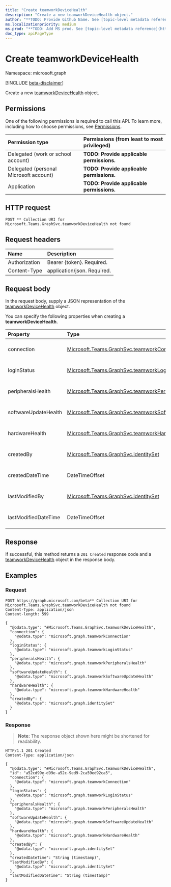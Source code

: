 ```yaml
---
title: "Create teamworkDeviceHealth"
description: "Create a new teamworkDeviceHealth object."
author: "**TODO: Provide Github Name. See [topic-level metadata reference](https://msgo.azurewebsites.net/add/document/guidelines/metadata.html#topic-level-metadata)**"
ms.localizationpriority: medium
ms.prod: "**TODO: Add MS prod. See [topic-level metadata reference](https://msgo.azurewebsites.net/add/document/guidelines/metadata.html#topic-level-metadata)**"
doc_type: apiPageType
---
```


# Create teamworkDeviceHealth
Namespace: microsoft.graph

[!INCLUDE [beta-disclaimer](../../includes/beta-disclaimer.md)]

Create a new [teamworkDeviceHealth](../resources/teamworkdevicehealth.md) object.

## Permissions
One of the following permissions is required to call this API. To learn more, including how to choose permissions, see [Permissions](/graph/permissions-reference).

|Permission type|Permissions (from least to most privileged)|
|:---|:---|
|Delegated (work or school account)|**TODO: Provide applicable permissions.**|
|Delegated (personal Microsoft account)|**TODO: Provide applicable permissions.**|
|Application|**TODO: Provide applicable permissions.**|

## HTTP request

<!-- {
  "blockType": "ignored"
}
-->
``` http
POST ** Collection URI for Microsoft.Teams.GraphSvc.teamworkDeviceHealth not found
```

## Request headers
|Name|Description|
|:---|:---|
|Authorization|Bearer {token}. Required.|
|Content-Type|application/json. Required.|

## Request body
In the request body, supply a JSON representation of the [teamworkDeviceHealth](../resources/teamworkdevicehealth.md) object.

You can specify the following properties when creating a **teamworkDeviceHealth**.

|Property|Type|Description|
|:---|:---|:---|
|connection|[Microsoft.Teams.GraphSvc.teamworkConnection](../resources/teamworkconnection.md)|**TODO: Add Description** Required.|
|loginStatus|[Microsoft.Teams.GraphSvc.teamworkLoginStatus](../resources/teamworkloginstatus.md)|**TODO: Add Description** Optional.|
|peripheralsHealth|[Microsoft.Teams.GraphSvc.teamworkPeripheralsHealth](../resources/teamworkperipheralshealth.md)|**TODO: Add Description** Optional.|
|softwareUpdateHealth|[Microsoft.Teams.GraphSvc.teamworkSoftwareUpdateHealth](../resources/teamworksoftwareupdatehealth.md)|**TODO: Add Description** Optional.|
|hardwareHealth|[Microsoft.Teams.GraphSvc.teamworkHardwareHealth](../resources/teamworkhardwarehealth.md)|**TODO: Add Description** Optional.|
|createdBy|[Microsoft.Teams.GraphSvc.identitySet](../resources/identityset.md)|**TODO: Add Description** Optional.|
|createdDateTime|DateTimeOffset|**TODO: Add Description** Optional.|
|lastModifiedBy|[Microsoft.Teams.GraphSvc.identitySet](../resources/identityset.md)|**TODO: Add Description** Optional.|
|lastModifiedDateTime|DateTimeOffset|**TODO: Add Description** Optional.|



## Response

If successful, this method returns a `201 Created` response code and a [teamworkDeviceHealth](../resources/teamworkdevicehealth.md) object in the response body.

## Examples

### Request
<!-- {
  "blockType": "request",
  "name": "create_teamworkdevicehealth_from_"
}
-->
``` http
POST https://graph.microsoft.com/beta** Collection URI for Microsoft.Teams.GraphSvc.teamworkDeviceHealth not found
Content-Type: application/json
Content-length: 599

{
  "@odata.type": "#Microsoft.Teams.GraphSvc.teamworkDeviceHealth",
  "connection": {
    "@odata.type": "microsoft.graph.teamworkConnection"
  },
  "loginStatus": {
    "@odata.type": "microsoft.graph.teamworkLoginStatus"
  },
  "peripheralsHealth": {
    "@odata.type": "microsoft.graph.teamworkPeripheralsHealth"
  },
  "softwareUpdateHealth": {
    "@odata.type": "microsoft.graph.teamworkSoftwareUpdateHealth"
  },
  "hardwareHealth": {
    "@odata.type": "microsoft.graph.teamworkHardwareHealth"
  },
  "createdBy": {
    "@odata.type": "microsoft.graph.identitySet"
  }
}
```


### Response
>**Note:** The response object shown here might be shortened for readability.
<!-- {
  "blockType": "response",
  "truncated": true,
  "@odata.type": "Microsoft.Teams.GraphSvc.teamworkDeviceHealth"
}
-->
``` http
HTTP/1.1 201 Created
Content-Type: application/json

{
  "@odata.type": "#Microsoft.Teams.GraphSvc.teamworkDeviceHealth",
  "id": "a52cd99e-d99e-a52c-9ed9-2ca59ed92ca5",
  "connection": {
    "@odata.type": "microsoft.graph.teamworkConnection"
  },
  "loginStatus": {
    "@odata.type": "microsoft.graph.teamworkLoginStatus"
  },
  "peripheralsHealth": {
    "@odata.type": "microsoft.graph.teamworkPeripheralsHealth"
  },
  "softwareUpdateHealth": {
    "@odata.type": "microsoft.graph.teamworkSoftwareUpdateHealth"
  },
  "hardwareHealth": {
    "@odata.type": "microsoft.graph.teamworkHardwareHealth"
  },
  "createdBy": {
    "@odata.type": "microsoft.graph.identitySet"
  },
  "createdDateTime": "String (timestamp)",
  "lastModifiedBy": {
    "@odata.type": "microsoft.graph.identitySet"
  },
  "lastModifiedDateTime": "String (timestamp)"
}
```

